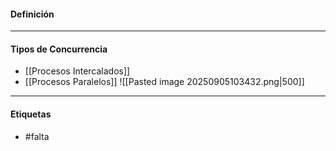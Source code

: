 #### Definición

***
#### Tipos de Concurrencia
- [[Procesos Intercalados]]
- [[Procesos Paralelos]]
![[Pasted image 20250905103432.png|500]]
***
#### Etiquetas
- #falta 